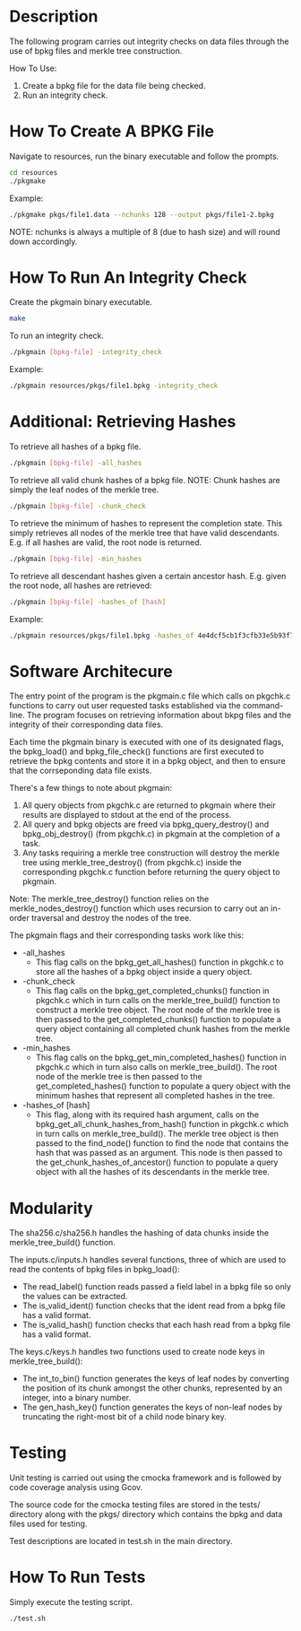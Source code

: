 # Description

The following program carries out integrity checks on data files through the use of bpkg files and merkle tree construction.

How To Use:

1. Create a bpkg file for the data file being checked.  
1. Run an integrity check.

# How To Create A BPKG File

Navigate to resources, run the binary executable and follow the prompts.
```bash
cd resources
./pkgmake
```

Example:
```bash
./pkgmake pkgs/file1.data --nchunks 128 --output pkgs/file1-2.bpkg
```
NOTE: nchunks is always a multiple of 8 (due to hash size) and will round down accordingly.

# How To Run An Integrity Check

Create the pkgmain binary executable.

```bash
make
```

To run an integrity check.

```bash
./pkgmain [bpkg-file] -integrity_check
```

Example:
```bash
./pkgmain resources/pkgs/file1.bpkg -integrity_check
```

# Additional: Retrieving Hashes

To retrieve all hashes of a bpkg file.

```bash
./pkgmain [bpkg-file] -all_hashes
```

To retrieve all valid chunk hashes of a bpkg file. NOTE: Chunk hashes are simply the leaf nodes of the merkle tree.

```bash
./pkgmain [bpkg-file] -chunk_check
```

To retrieve the minimum of hashes to represent the completion state. This simply retrieves all nodes of the merkle tree that have valid descendants. E.g. if all hashes are valid, the root node is returned.

```bash
./pkgmain [bpkg-file] -min_hashes
```

To retrieve all descendant hashes given a certain ancestor hash. E.g. given the root node, all hashes are retrieved:
```bash
./pkgmain [bpkg-file] -hashes_of [hash]
```

Example:
```bash
./pkgmain resources/pkgs/file1.bpkg -hashes_of 4e4dcf5cb1f3cfb33e5b93f760f79fc34a5b627454081f586685b808b972107e
```

# Software Architecure
The entry point of the program is the pkgmain.c file which calls on pkgchk.c functions to carry out user requested tasks established via the command-line. The program focuses on retrieving information about bkpg files and the integrity of their corresponding data files.  

Each time the pkgmain binary is executed with one of its designated flags, the bpkg_load() and bpkg_file_check() functions are first executed to retrieve the bpkg contents and store it in a bpkg object, and then to ensure that the corrseponding data file exists.  

There's a few things to note about pkgmain:
1. All query objects from pkgchk.c are returned to pkgmain where their results are displayed to stdout at the end of the process.
1. All query and bpkg objects are freed via bpkg_query_destroy() and bpkg_obj_destroy() (from pkgchk.c) in pkgmain at the completion of a task.
1. Any tasks requiring a merkle tree construction will destroy the merkle tree using merkle_tree_destroy() (from pkgchk.c) inside the corresponding pkgchk.c function before returning the query object to pkgmain. 

Note: The merkle_tree_destroy() function relies on the merkle_nodes_destroy() function which uses recursion to carry out an in-order traversal and destroy the nodes of the tree.

The pkgmain flags and their corresponding tasks work like this:
- -all_hashes
    - This flag calls on the bpkg_get_all_hashes() function in pkgchk.c to store all the hashes of a bpkg object inside a query object.
- -chunk_check
    - This flag calls on the bpkg_get_completed_chunks() function in pkgchk.c which in turn calls on the merkle_tree_build() function to construct a merkle tree object. The root node of the merkle tree is then passed to the get_completed_chunks() function to populate a query object containing all completed chunk hashes from the merkle tree.
- -min_hashes
    - This flag calls on the bpkg_get_min_completed_hashes() function in pkgchk.c which in turn also calls on merkle_tree_build(). The root node of the merkle tree is then passed to the get_completed_hashes() function to populate a query object with the minimum hashes that represent all completed hashes in the tree.
- -hashes_of [hash]
    - This flag, along with its required hash argument, calls on the bpkg_get_all_chunk_hashes_from_hash() function in pkgchk.c which in turn calls on merkle_tree_build(). The merkle tree object is then passed to the find_node() function to find the node that contains the hash that was passed as an argument. This node is then passed to the get_chunk_hashes_of_ancestor() function to populate a query object with all the hashes of its descendants in the merkle tree.

# Modularity
The sha256.c/sha256.h handles the hashing of data chunks inside the merkle_tree_build() function.  

The inputs.c/inputs.h handles several functions, three of which are used to read the contents of bpkg files in bpkg_load():  
- The read_label() function reads passed a field label in a bpkg file so only the values can be extracted. 
- The is_valid_ident() function checks that the ident read from a bpkg file has a valid format.   
- The is_valid_hash() function checks that each hash read from a bpkg file has a valid format.  

The keys.c/keys.h handles two functions used to create node keys in merkle_tree_build():  
- The int_to_bin() function generates the keys of leaf nodes by converting the position of its chunk amongst the other chunks, represented by an integer, into a binary number.
- The gen_hash_key() function generates the keys of non-leaf nodes by truncating the right-most bit of a child node binary key.

# Testing

Unit testing is carried out using the cmocka framework and is followed by code coverage analysis using Gcov.  

The source code for the cmocka testing files are stored in the tests/ directory along with the pkgs/ directory which contains the bpkg and data files used for testing.  

Test descriptions are located in test.sh in the main directory.  

# How To Run Tests

Simply execute the testing script.

```bash
./test.sh
```